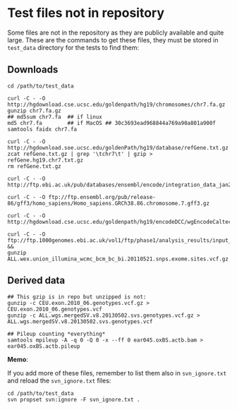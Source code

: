 Test files not in repository
============================

Some files are not in the repository as they are publicly available and quite
large. These are the commands to get these files, they must be stored in `test_data` directory
for the tests to find them:

Downloads
---------

```
cd /path/to/test_data

curl -C - -O http://hgdownload.cse.ucsc.edu/goldenpath/hg19/chromosomes/chr7.fa.gz 
gunzip chr7.fa.gz
## md5sum chr7.fa  ## if linux
md5 chr7.fa        ## if MacOS ## 30c3693ead968844a769a90a801a900f
samtools faidx chr7.fa

curl -C - -O http://hgdownload.soe.ucsc.edu/goldenPath/hg19/database/refGene.txt.gz
zcat refGene.txt.gz | grep '\tchr7\t' | gzip > refGene.hg19.chr7.txt.gz
rm refGene.txt.gz

curl -C - -O http://ftp.ebi.ac.uk/pub/databases/ensembl/encode/integration_data_jan2011/byDataType/openchrom/jan2011/fdrPeaks/wgEncodeDukeDnase8988T.fdr01peaks.hg19.bb

curl -C - -O ftp://ftp.ensembl.org/pub/release-86/gff3/homo_sapiens/Homo_sapiens.GRCh38.86.chromosome.7.gff3.gz

curl -C - -O http://hgdownload.cse.ucsc.edu/goldenpath/hg19/encodeDCC/wgEncodeCaltechRnaSeq/wgEncodeCaltechRnaSeqGm12878R2x75Il400SigRep2V2.bigWig

curl -C - -O ftp://ftp.1000genomes.ebi.ac.uk/vol1/ftp/phase1/analysis_results/input_call_sets/ALL.wex.union_illumina_wcmc_bcm_bc_bi.20110521.snps.exome.sites.vcf.gz &&
gunzip ALL.wex.union_illumina_wcmc_bcm_bc_bi.20110521.snps.exome.sites.vcf.gz
```

Derived data
------------

```
## This gzip is in repo but unzipped is not:
gunzip -c CEU.exon.2010_06.genotypes.vcf.gz > CEU.exon.2010_06.genotypes.vcf
gunzip -c ALL.wgs.mergedSV.v8.20130502.svs.genotypes.vcf.gz > ALL.wgs.mergedSV.v8.20130502.svs.genotypes.vcf

## Pileup counting *everything*
samtools mpileup -A -q 0 -Q 0 -x --ff 0 ear045.oxBS.actb.bam > ear045.oxBS.actb.pileup
```

**Memo**:

If you add more of these files, remember to list them also in `svn_ignore.txt`
and reload the `svn_ignore.txt` files:
 
```
cd /path/to/test_data
svn propset svn:ignore -F svn_ignore.txt .
``` 
